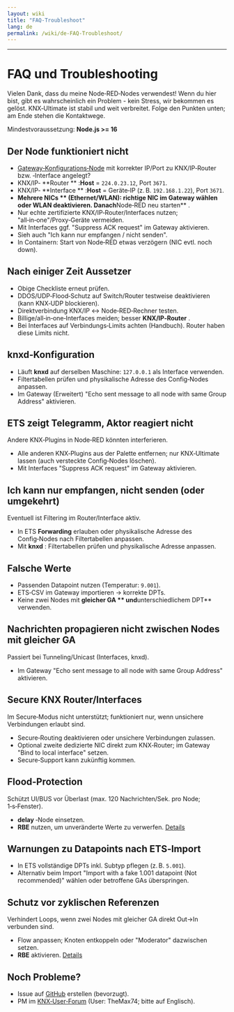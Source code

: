```yaml
---
layout: wiki
title: "FAQ-Troubleshoot"
lang: de
permalink: /wiki/de-FAQ-Troubleshoot/
---
```

---

# FAQ und Troubleshooting

Vielen Dank, dass du meine Node‑RED‑Nodes verwendest! Wenn du hier bist, gibt es wahrscheinlich ein Problem - kein Stress, wir bekommen es gelöst. KNX‑Ultimate ist stabil und weit verbreitet. Folge den Punkten unten; am Ende stehen die Kontaktwege.

Mindestvoraussetzung: **Node.js >= 16**

## Der Node funktioniert nicht

- [Gateway‑Konfigurations‑Node](/node-red-contrib-knx-ultimate/wiki/Gateway-configuration) mit korrekter IP/Port zu KNX/IP‑Router bzw. ‑Interface angelegt?
- KNX/IP‑ **Router ** :**Host** = `224.0.23.12`, Port `3671`.
- KNX/IP‑ **Interface ** :**Host** = Geräte‑IP (z. B. `192.168.1.22`), Port `3671`.
- **Mehrere NICs ** (Ethernet/WLAN): richtige NIC im Gateway wählen oder WLAN deaktivieren. Danach**Node‑RED neu starten** .
- Nur echte zertifizierte KNX/IP‑Router/Interfaces nutzen; "all‑in‑one"/Proxy‑Geräte vermeiden.
- Mit Interfaces ggf. "Suppress ACK request" im Gateway aktivieren.
- Sieh auch "Ich kann nur empfangen / nicht senden".
- In Containern: Start von Node‑RED etwas verzögern (NIC evtl. noch down).

## Nach einiger Zeit Aussetzer

- Obige Checkliste erneut prüfen.
- DDOS/UDP‑Flood‑Schutz auf Switch/Router testweise deaktivieren (kann KNX‑UDP blockieren).
- Direktverbindung KNX/IP ↔ Node‑RED‑Rechner testen.
- Billige/all‑in‑one‑Interfaces meiden; besser **KNX/IP‑Router** .
- Bei Interfaces auf Verbindungs‑Limits achten (Handbuch). Router haben diese Limits nicht.

## knxd‑Konfiguration

- Läuft **knxd** auf derselben Maschine: `127.0.0.1` als Interface verwenden.
- Filtertabellen prüfen und physikalische Adresse des Config‑Nodes anpassen.
- Im Gateway (Erweitert) "Echo sent message to all node with same Group Address" aktivieren.

## ETS zeigt Telegramm, Aktor reagiert nicht

Andere KNX‑Plugins in Node‑RED könnten interferieren.

- Alle anderen KNX‑Plugins aus der Palette entfernen; nur KNX‑Ultimate lassen (auch versteckte Config‑Nodes löschen).
- Mit Interfaces "Suppress ACK request" im Gateway aktivieren.

## Ich kann nur empfangen, nicht senden (oder umgekehrt)

Eventuell ist Filtering im Router/Interface aktiv.

- In ETS **Forwarding** erlauben oder physikalische Adresse des Config‑Nodes nach Filtertabellen anpassen.
- Mit **knxd** : Filtertabellen prüfen und physikalische Adresse anpassen.

## Falsche Werte

- Passenden Datapoint nutzen (Temperatur: `9.001`).
- ETS‑CSV im Gateway importieren → korrekte DPTs.
- Keine zwei Nodes mit **gleicher GA ** und**unterschiedlichem DPT** verwenden.

## Nachrichten propagieren nicht zwischen Nodes mit gleicher GA

Passiert bei Tunneling/Unicast (Interfaces, knxd).

- Im Gateway "Echo sent message to all node with same Group Address" aktivieren.

## Secure KNX Router/Interfaces

Im Secure‑Modus nicht unterstützt; funktioniert nur, wenn unsichere Verbindungen erlaubt sind.

- Secure‑Routing deaktivieren oder unsichere Verbindungen zulassen.
- Optional zweite dedizierte NIC direkt zum KNX‑Router; im Gateway "Bind to local interface" setzen.
- Secure‑Support kann zukünftig kommen.

## Flood‑Protection

Schützt UI/BUS vor Überlast (max. 120 Nachrichten/Sek. pro Node; 1‑s‑Fenster).

- **delay** ‑Node einsetzen.
- **RBE** nutzen, um unveränderte Werte zu verwerfen.
  [Details](/node-red-contrib-knx-ultimate/wiki/Protections)

## Warnungen zu Datapoints nach ETS‑Import

- In ETS vollständige DPTs inkl. Subtyp pflegen (z. B. `5.001`).
- Alternativ beim Import "Import with a fake 1.001 datapoint (Not recommended)" wählen oder betroffene GAs überspringen.

## Schutz vor zyklischen Referenzen

Verhindert Loops, wenn zwei Nodes mit gleicher GA direkt Out→In verbunden sind.

- Flow anpassen; Knoten entkoppeln oder "Moderator" dazwischen setzen.
- **RBE** aktivieren.
  [Details](/node-red-contrib-knx-ultimate/wiki/Protections)

## Noch Probleme?

- Issue auf [GitHub](https://github.com/Supergiovane/node-red-contrib-knx-ultimate/issues) erstellen (bevorzugt).
- PM im [KNX‑User‑Forum](https://knx-user-forum.de) (User: TheMax74; bitte auf Englisch).
